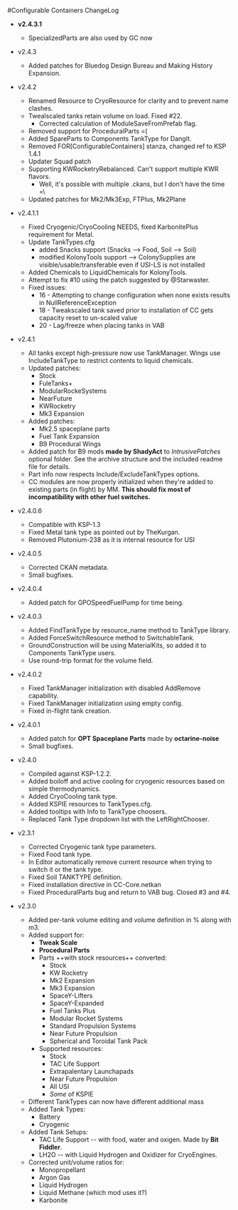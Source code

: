 #Configurable Containers ChangeLog

* **v2.4.3.1**
    * SpecializedParts are also used by GC now

* v2.4.3
    * Added patches for Bluedog Design Bureau and Making History Expansion.

* v2.4.2
    * Renamed Resource to CryoResource for clarity and to prevent name clashes.
    * Twealscaled tanks retain volume on load. Fixed #22.
        * Corrected calculation of ModuleSaveFromPrefab flag.
    * Removed support for ProceduralParts =(
    * Added SpareParts to Components TankType for DangIt.
    * Removed FOR[ConfigurableContainers] stanza, changed ref to KSP 1.4.1
    * Updater Squad patch
    * Supporting KWRocketryRebalanced. Can't support multiple KWR flavors.
        * Well, it's possible with multiple .ckans, but I don't have the time =\
    * Updated patches for Mk2/Mk3Exp, FTPlus, Mk2Plane

* v2.4.1.1
    * Fixed Cryogenic/CryoCooling NEEDS, fixed KarbonitePlus requirement for Metal.
    * Update TankTypes.cfg
        * added Snacks support (Snacks --> Food, Soil --> Soil)
        * modified KolonyTools support --> ColonySupplies are visible/usable/transferable even if USI-LS is not installed
    * Added Chemicals to LiquidChemicals for KolonyTools.
    * Attempt to fix #10 using the patch suggested by @Starwaster.
    * Fixed issues:
        * 16 - Attempting to change configuration when none exists results in NullReferenceException
        * 18 - Tweakscaled tank saved prior to installation of CC gets capacity reset to un-scaled value
        * 20 - Lag/freeze when placing tanks in VAB

* v2.4.1
    * All tanks except high-pressure now use TankManager. Wings use IncludeTankType to restrict contents to liquid chemicals.
    * Updated patches:
        * Stock
        * FuleTanks+
        * ModularRockeSystems
        * NearFuture
        * KWRocketry
        * Mk3 Expansion
    * Added patches:
        * Mk2.5 spaceplane parts
        * Fuel Tank Expansion
        * B9 Procedural Wings
    * Added patch for B9 mods **made by ShadyAct** to *IntrusivePatches* optional folder. See the archive structure and the included readme file for details.
    * Part info now respects Include/ExcludeTankTypes options.
    * CC modules are now properly initialized when they're added to existing parts (in flight) by MM. **This should fix most of incompatibility with other fuel switches.**

* v2.4.0.6
    * Compatible with KSP-1.3
    * Fixed Metal tank type as pointed out by TheKurgan.
    * Removed Plutonium-238 as it is internal resource for USI

* v2.4.0.5
    * Corrected CKAN metadata.
    * Small bugfixes.

* v2.4.0.4
    * Added patch for GPOSpeedFuelPump for time being.

* v2.4.0.3
    * Added FindTankType by resource_name method to TankType library.
    * Added ForceSwitchResource method to SwitchableTank.
    * GroundConstruction will be using MaterialKits, so added it to Components TankType users.
    * Use round-trip format for the volume field.

* v2.4.0.2
    * Fixed TankManager initialization with disabled AddRemove capability.
    * Fixed TankManager initialization using empty config.
    * Fixed in-flight tank creation.

* v2.4.0.1
    * Added patch for **OPT Spaceplane Parts** made by **octarine-noise**
    * Small bugfixes.

* v2.4.0
    * Compiled against KSP-1.2.2.
    * Added boiloff and active cooling for cryogenic resources based on simple thermodynamics.
    * Added CryoCooling tank type.
    * Added KSPIE resources to TankTypes.cfg.
    * Added tooltips with Info to TankType choosers.
    * Replaced Tank Type dropdown list with the LeftRightChooser.

* v2.3.1
    * Corrected Cryogenic tank type parameters.
    * Fixed Food tank type.
    * In Editor automatically remove current resource when trying to switch it or the tank type.
    * Fixed Soil TANKTYPE definition.
    * Fixed installation directive in CC-Core.netkan
    * Fixed ProceduralParts bug and return to VAB bug. Closed #3 and #4.

* v2.3.0
    * Added per-tank volume editing and volume definition in % along with m3.
    * Added support for:
        * **Tweak Scale**
        * **Procedural Parts**
        * Parts ++with stock resources++ converted:
            * Stock
            * KW Rocketry
            * Mk2 Expansion
            * Mk3 Expansion
            * SpaceY-Lifters
            * SpaceY-Expanded
            * Fuel Tanks Plus
            * Modular Rocket Systems
            * Standard Propulsion Systems
            * Near Future Propulsion
            * Spherical and Toroidal Tank Pack
        * Supported resources:
            * Stock
            * TAC Life Support
            * Extrapalentary Launchapads
            * Near Future Propulsion
            * All USI
            * *Some* of KSPIE
    * Different TankTypes can now have different additional mass
    * Added Tank Types:
        * Battery
        * Cryogenic
    * Added Tank Setups:
        * TAC Life Support -- with food, water and oxigen. Made by **Bit Fiddler**.
        * LH2O -- with Liquid Hydrogen and Oxidizer for CryoEngines.
    * Corrected unit/volume ratios for:
        * Monopropellant
        * Argon Gas
        * Liquid Hydrogen
        * Liquid Methane (which mod uses it?)
        * Karbonite